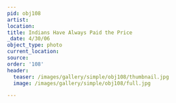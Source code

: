 ```yaml
---
pid: obj108
artist:
location:
title: Indians Have Always Paid the Price
_date: 4/30/06
object_type: photo
current_location:
source:
order: '108'
header:
  teaser: /images/gallery/simple/obj108/thumbnail.jpg
  image: /images/gallery/simple/obj108/full.jpg

---
```

